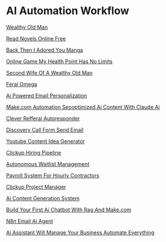 <h1>AI Automation Workflow</h1><p><a href="post/wealthy-old-man.md">Wealthy Old Man</a></p>
<p><a href="post/read-novels-online-free.md">Read Novels Online Free</a></p>
<p><a href="post/back-then-i-adored-you-manga.md">Back Then I Adored You Manga</a></p>
<p><a href="post/online-game-my-health-point-has-no-limits.md">Online Game My Health Point Has No Limits</a></p>
<p><a href="post/second-wife-of-a-wealthy-old-man.md">Second Wife Of A Wealthy Old Man</a></p>
<p><a href="post/feral-omega.md">Feral Omega</a></p>
<p><a href="post/ai-powered-email-personalization-.md">Ai Powered Email Personalization </a></p>
<p><a href="post/make.com-automation-seooptimized-ai-content-with-claude-ai-.md">Make.com Automation Seooptimized Ai Content With Claude Ai </a></p>
<p><a href="post/clever-refferal-autoresponder-.md">Clever Refferal Autoresponder </a></p>
<p><a href="post/discovery-call-form--send-email-.md">Discovery Call Form  Send Email </a></p>
<p><a href="post/youtube-content-idea-generator-.md">Youtube Content Idea Generator </a></p>
<p><a href="post/clickup-hiring-pipeline-.md">Clickup Hiring Pipeline </a></p>
<p><a href="post/autonomous-waitlist-management-.md">Autonomous Waitlist Management </a></p>
<p><a href="post/payroll-system-for-hourly-contractors-.md">Payroll System For Hourly Contractors </a></p>
<p><a href="post/clickup-project-manager-.md">Clickup Project Manager </a></p>
<p><a href="post/ai-content-generation-system-.md">Ai Content Generation System </a></p>
<p><a href="post/build-your-first-ai-chatbot-with-rag-and-make.com-.md">Build Your First Ai Chatbot With Rag And Make.com </a></p>
<p><a href="post/n8n-email-ai-agent-.md">N8n Email Ai Agent </a></p>
<p><a href="post/ai-assistant-will-manage-your-business-automate-everything-.md">Ai Assistant Will Manage Your Business Automate Everything </a></p>
